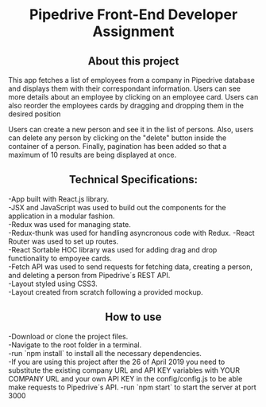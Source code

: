 <h1 align="center">Pipedrive Front-End Developer Assignment</h1>

<h2 align="center">About this project</h2>
<p>This app fetches a list of employees from a company in Pipedrive database and displays them with their correspondant information. Users can see more details about an employee by clicking on an employee card. Users can also reorder the employees cards by dragging and dropping them in the desired position</p>
<p> Users can create a new person and see it in the list of persons. Also, users can delete any person by clicking on the "delete" button inside the container of a person. Finally, pagination has been added so that a maximum of 10 results are being displayed at once.</p>

<h2 align="center">Technical Specifications:</h2>
-App built with React.js library.<br>
-JSX and JavaScript was used to build out the components for the application in a modular fashion.<br>
-Redux was used for managing state.<br>
-Redux-thunk was used for handling asyncronous code with Redux.
-React Router was used to set up routes.<br>
-React Sortable HOC library was used for adding drag and drop functionality to empoyee cards.<br>
-Fetch API was used to send requests for fetching data, creating a person, and deleting a person from Pipedrive´s REST API.<br>
-Layout styled using CSS3.<br>
-Layout created from scratch following a provided mockup.<br>

<h2 align="center">How to use</h2>
-Download or clone the project files.<br>
-Navigate to the root folder in a terminal.<br>
-run `npm install` to install all the necessary dependencies.<br>
-If you are using this project after the 26 of April 2019 you need to substitute the existing company URL and API KEY variables with YOUR COMPANY URL and your own API KEY in the config/config.js to be able make requests to Pipedrive´s API.
-run `npm start` to start the server at port 3000<br>

